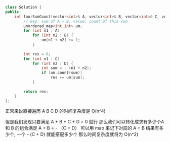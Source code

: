 ```cpp
class Solution {
public:
    int fourSumCount(vector<int>& A, vector<int>& B, vector<int>& C, vector<int>& D) {
        // key: sum of A + B, value: count of this sum
        unordered_map<int,int> um;
        for (int n1 : A)
            for (int n2 : B) {
                um[n1 + n2] += 1; 
            }
        
        int res = 0;
        for (int n1 : C)
            for (int n2 : D) {
                int sum = - (n1 + n2);
                if (um.count(sum))
                    res += um[sum];
            }
        
        return res;
    }
};
```

正常来说直接遍历 A B C D 的时间复杂度是 O(n^4)

但是我们发现只要满足 A + B + C + D = 0 就行
那么我们可以转化成求有多少个A 和 B 的组合满足
 A + B = - （C + D）
 可以用 map 来记下对应的 A + B 结果有多少个,
 一个 - (C + D) 就能搭配多少个
 那么时间复杂度就将为 O(n^2)